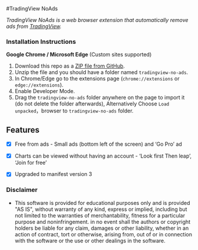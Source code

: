 #TradingView NoAds

*TradingView NoAds is a web browser extension that automatically remove ads from  [TradingView](https://tradingview.com).*

### Installation Instructions
**Google Chrome / Microsoft Edge** (Custom sites supported)
1. Download this repo as a [ZIP file from GitHub](https://github.com/krishnanunnijs/tradingview-no-ads/archive/refs/heads/master.zip).
1. Unzip the file and you should have a folder named `tradingview-no-ads`.
1. In Chrome/Edge go to the extensions page (`chrome://extensions` or `edge://extensions`).
1. Enable Developer Mode.
1. Drag the `tradingview-no-ads` folder anywhere on the page to import it (do not delete the folder afterwards), Alternatively Choose `Load unpacked`，browser to `tradingview-no-ads` folder.

## Features

- [x] Free from ads - Small ads (bottom left of the screen) and ‘Go Pro’ ad
- [x] Charts can be viewed without having an account - ‘Look first Then leap’, ‘Join for free’
- [x] Upgraded to manifest version 3


### Disclaimer
* This software is provided for educational purposes only and
is provided "AS IS", without warranty of any kind, express or
implied, including but not limited to the warranties of merchantability,
fitness for a particular purpose and noninfringement. in no event shall the
authors or copyright holders be liable for any claim, damages or other
liability, whether in an action of contract, tort or otherwise, arising from,
out of or in connection with the software or the use or other dealings in the
software.
